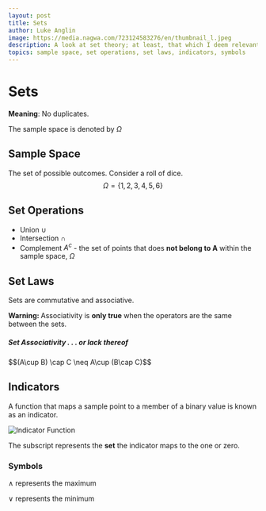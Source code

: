 ```yaml
---
layout: post
title: Sets
author: Luke Anglin
image: https://media.nagwa.com/723124583276/en/thumbnail_l.jpeg
description: A look at set theory; at least, that which I deem relevant to probability and statistics. 
topics: sample space, set operations, set laws, indicators, symbols
---
```


# Sets

**Meaning**: No duplicates. 

The <span class="red">sample space</span> is denoted by $\Omega$

## Sample Space 

The set of possible outcomes.  Consider a roll of dice.
$$\Omega = \{1, 2, 3, 4, 5, 6\} $$

## Set Operations

* Union $\cup$
* Intersection $\cap$
* Complement $A^c$ - the set of points that does **not belong to A** within the sample space, $\Omega$

## Set Laws

Sets are <span class="red">commutative</span> and <span class="red">associative</span>.  

<!-- Associativity Warning -->
<div class="alert alert-danger" role="alert">
<b>Warning: </b>Associativity is <b>only true</b> when the operators are the same between the sets.
</div>

<div class="bs-example" data-example-id="simple-panel">
<div class="panel panel-default">
   <div class="panel-heading">
      <h5 class="panel-title">Set Associativity . . . or lack thereof</h5>
   </div>
   <div class="panel-body">$$(A\cup B) \cap C \neq A\cup (B\cap C)$$
   <img src="../../../assets/media/Stat/Associativity.png" alt="">
   </div>
</div>

## Indicators

A <span class="red">function</span> that maps a sample point to a member of a binary value is known as an <span class="red">indicator</span>. 

![Indicator Function](https://wikimedia.org/api/rest_v1/media/math/render/svg/e14a338f7566bf9113eaffc7cc2a51e5db37261d)

The subscript represents the **set** the indicator maps to the one or zero.

### Symbols

$\wedge$ represents the maximum

$\vee$ represents the minimum


